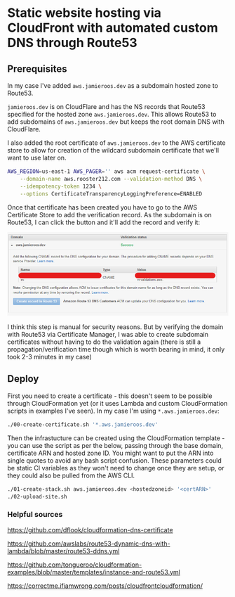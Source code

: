 # Static website hosting via CloudFront with automated custom DNS through Route53

## Prerequisites

In my case I've added `aws.jamieroos.dev` as a subdomain hosted zone to Route53.

`jamieroos.dev` is on CloudFlare and has the NS records that Route53 specified for the hosted zone `aws.jamieroos.dev`. This allows Route53 to add subdomains of `aws.jamieroos.dev` but keeps the root domain DNS with CloudFlare.

I also added the root certificate of `aws.jamieroos.dev` to the AWS certificate store to allow for creation of the wildcard subdomain certificate that we'll want to use later on.

```bash
AWS_REGION=us-east-1 AWS_PAGER='' aws acm request-certificate \
    --domain-name aws.rooster212.com --validation-method DNS \
    --idempotency-token 1234 \
    --options CertificateTransparencyLoggingPreference=ENABLED
```

Once that certificate has been created you have to go to the AWS Certificate Store to add the verification record. As the subdomain is on Route53, I can click the button and it'll add the record and verify it:

![cert store image](awscertstore-createrecord.png?raw=true)

I think this step is manual for security reasons. But by verifying the domain with Route53 via Certificate Manager, I was able to create subdomain certificates without having to do the validation again (there is still a propagation/verification time though which is worth bearing in mind, it only took 2-3 minutes in my case)

## Deploy

First you need to create a certificate - this doesn't seem to be possible through CloudFormation yet (or it uses Lambda and custom CloudFormation scripts in examples I've seen). In my case I'm using `*.aws.jamieroos.dev`:

```bash
./00-create-certificate.sh '*.aws.jamieroos.dev'
```

Then the infrastucture can be created using the CloudFormation template - you can use the script as per the below, passing through the base domain, certificate ARN and hosted zone ID. You might want to put the ARN into single quotes to avoid any bash script confusion. These parameters could be static CI variables as they won't need to change once they are setup, or they could also be pulled from the AWS CLI.

```bash
./01-create-stack.sh aws.jamieroos.dev <hostedzoneid> '<certARN>'
./02-upload-site.sh
```

### Helpful sources

https://github.com/dflook/cloudformation-dns-certificate

https://github.com/awslabs/route53-dynamic-dns-with-lambda/blob/master/route53-ddns.yml

https://github.com/tongueroo/cloudformation-examples/blob/master/templates/instance-and-route53.yml

https://correctme.ifiamwrong.com/posts/cloudfrontcloudformation/